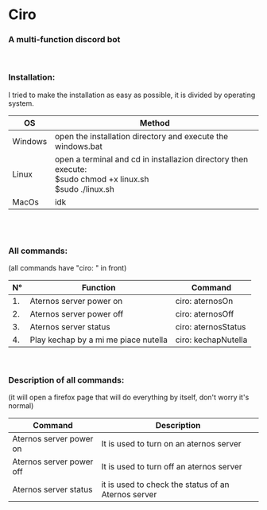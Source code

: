 # **Ciro**
### A multi-function discord bot
<br>

### Installation:
I tried to make the installation as easy as possible, it is divided by operating system. 

|OS|Method|
|--|------|
|Windows|open the installation directory and execute the windows.bat|
|Linux|open a terminal and cd in installazion directory then execute:<br> $sudo chmod +x linux.sh<br> $sudo ./linux.sh|
|MacOs|idk|
<br>
<br>

### All commands: 
(all commands have "ciro: " in front) 

|N°|Function|Command|
|--|--------|-------|
|1.|Aternos server power on|ciro: aternosOn|
|2.|Aternos server power off|ciro: aternosOff|
|3.|Aternos server status|ciro: aternosStatus|
|4.|Play kechap by a mi me piace nutella|ciro: kechapNutella|
<br>

### Description of all commands:
(it will open a firefox page that will do everything by itself, don't worry it's normal)

|Command|Description|
|-------|-----------|
|Aternos server power on|It is used to turn on an aternos server|
|Aternos server power off|It is used to turn off an aternos server|
|Aternos server status|it is used to check the status of an Aternos server|
